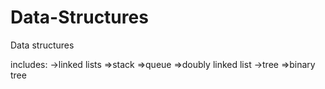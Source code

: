# Data-Structures
Data structures 

includes:
  ->linked lists
      =>stack
      =>queue
      =>doubly linked list
  ->tree
    =>binary tree
